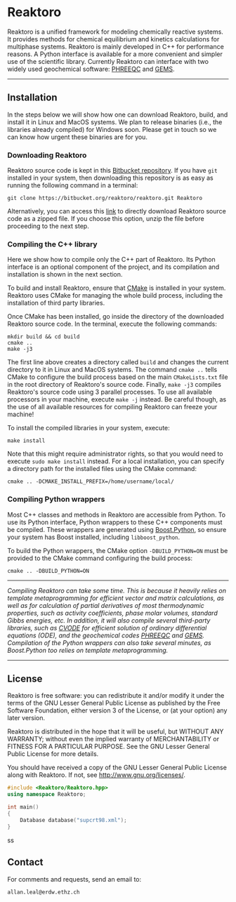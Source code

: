 Reaktoro
=========

Reaktoro is a unified framework for modeling chemically reactive systems. It provides methods for chemical equilibrium and kinetics calculations for multiphase systems. Reaktoro is mainly developed in C++ for performance reasons. A Python interface is available for a more convenient and simpler use of the scientific library. Currently Reaktoro can interface with two widely used geochemical software: [PHREEQC](http://wwwbrr.cr.usgs.gov/projects/GWC_coupled/phreeqc/) and [GEMS](http://gems.web.psi.ch/). 


----------


Installation
--------------
In the steps below we will show how one can download Reaktoro, build, and install it in Linux and MacOS systems. We plan to release binaries (i.e., the libraries already compiled) for Windows soon. Please get in touch so we can know how urgent these binaries are for you.

### Downloading Reaktoro
Reaktoro source code is kept in this [Bitbucket repository](https://bitbucket.org/reaktoro/reaktoro). If you have `git` installed in your system, then downloading this repository is as easy as running the following command in a terminal:

    git clone https://bitbucket.org/reaktoro/reaktoro.git Reaktoro

Alternatively, you can access this [link](https://bitbucket.org/reaktoro/reaktoro/get/master.zip) to directly download Reaktoro source code as a zipped file. If you choose this option, unzip the file before proceeding to the next step.

### Compiling the C++ library
Here we show how to compile only the C++ part of Reaktoro. Its Python interface is an optional component of the project, and its compilation and installation is shown in the next section.

To build and install Reaktoro, ensure that [CMake](https://cmake.org/) is installed in your system. Reaktoro uses CMake for managing the whole build process, including the installation of third party libraries. 

Once CMake has been installed, go inside the directory of the downloaded Reaktoro source code. In the terminal, execute the following commands:
    
    mkdir build && cd build
    cmake ..
    make -j3

The first line above creates a directory called `build` and changes the current directory to it in Linux and MacOS systems. The command `cmake ..`  tells CMake to configure the build process based on the main `CMakeLists.txt` file in the root directory of Reaktoro's source code. Finally, `make -j3` compiles Reaktoro's source code using 3 parallel processes. To use all available processors in your machine, execute `make -j` instead. Be careful though, as the use of all available resources for compiling Reaktoro can freeze your machine!

To install the compiled libraries in your system, execute:
        
    make install

Note that this might require administrator rights, so that you would need to execute `sudo make install` instead. For a local installation, you can specify a directory path for the installed files using the CMake command:

    cmake .. -DCMAKE_INSTALL_PREFIX=/home/username/local/

### Compiling Python wrappers
Most C++ classes and methods in Reaktoro are accessible from Python. To use its Python interface, Python wrappers to these C++ components must be compiled. These wrappers are generated using [Boost.Python](http://www.boost.org/doc/libs/1_60_0/libs/python/doc/html/index.html), so ensure your system has Boost installed, including `libboost_python`.

To build the Python wrappers, the CMake option `-DBUILD_PYTHON=ON` must be provided to the CMake command configuring the build process:

    cmake .. -DBUILD_PYTHON=ON

----------

*Compiling Reaktoro can take some time. This is because it heavily relies on template metaprogramming for efficient vector and matrix calculations, as well as for calculation of partial derivatives of most thermodynamic properties, such as activity coefficients, phase molar volumes, standard Gibbs energies, etc. In addition, it will also compile several third-party libraries, such as [CVODE](https://computation.llnl.gov/casc/sundials/description/description.html#descr_cvode) for efficient solution of ordinary differential equations (ODE), and the geochemical codes [PHREEQC](http://wwwbrr.cr.usgs.gov/projects/GWC_coupled/phreeqc/) and [GEMS](http://gems.web.psi.ch/). Compilation of the Python wrappers can also take several minutes, as Boost.Python too relies on template metaprogramming.* 

----------


License
-------

Reaktoro is free software: you can redistribute it and/or modify
it under the terms of the GNU Lesser General Public License as published by
the Free Software Foundation, either version 3 of the License, or
(at your option) any later version.

Reaktoro is distributed in the hope that it will be useful,
but WITHOUT ANY WARRANTY; without even the implied warranty of
MERCHANTABILITY or FITNESS FOR A PARTICULAR PURPOSE. See the
GNU Lesser General Public License for more details.

You should have received a copy of the GNU Lesser General Public License
along with Reaktoro. If not, see <http://www.gnu.org/licenses/>.

```c++
#include <Reaktoro/Reaktoro.hpp>
using namespace Reaktoro;

int main()
{
    Database database("supcrt98.xml");
}
```

ss

Contact
-------

For comments and requests, send an email to:

    allan.leal@erdw.ethz.ch
